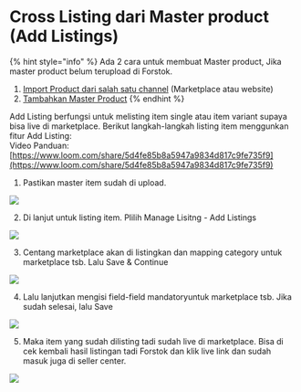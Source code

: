 # Cross Listing dari Master product \(Add Listings\)

{% hint style="info" %}
Ada 2 cara untuk membuat Master product, Jika master product belum terupload di Forstok.

1. [Import Product dari salah satu channel](import-product-from-channels.md) \(Marketplace atau website\)
2. [Tambahkan Master Product](add-master-product.md) 
{% endhint %}

Add Listing berfungsi untuk melisting item single atau item variant supaya bisa live di marketplace. Berikut langkah-langkah listing item menggunkan fitur Add Listing:  
Video Panduan: [https://www.loom.com/share/5d4fe85b8a5947a9834d817c9fe735f9](https://www.loom.com/share/5d4fe85b8a5947a9834d817c9fe735f9)  
  
1. Pastikan master item sudah di upload.

![](https://s3.amazonaws.com/cdn.freshdesk.com/data/helpdesk/attachments/production/48053113038/original/bXfjYSHEyyYDrVlk2EyzhxnmC6gQIPPzmA.png?1597024864)

2. Di lanjut untuk listing item. Plilih Manage Lisitng - Add Listings

![](https://s3.amazonaws.com/cdn.freshdesk.com/data/helpdesk/attachments/production/48053113088/original/LnQse7JvGsZb1vtjRPBHFXz0PGqFFVH7hw.png?1597024937)

3. Centang marketplace akan di listingkan dan mapping category untuk marketplace tsb. Lalu Save & Continue

![](https://s3.amazonaws.com/cdn.freshdesk.com/data/helpdesk/attachments/production/48053113120/original/zt9r3gzULI0FUYYRdny-Nzr9ll7ED85dCQ.png?1597025025)

4. Lalu lanjutkan mengisi field-field mandatoryuntuk marketplace tsb. Jika sudah selesai, lalu Save

![](https://s3.amazonaws.com/cdn.freshdesk.com/data/helpdesk/attachments/production/48053113206/original/gYnQij69p4UsO9Age32Dkz_rxoy2Wynx7w.png?1597025143)

5. Maka item yang sudah dilisting tadi sudah live di marketplace. Bisa di cek kembali hasil listingan tadi Forstok dan klik live link dan sudah masuk juga di seller center.

![](https://s3.amazonaws.com/cdn.freshdesk.com/data/helpdesk/attachments/production/48053113262/original/DwPrji-I6phRvzChxT3TwHjK-5gthonWng.png?1597025222)



